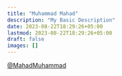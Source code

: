 ```yaml
---
title: "Muhammad Mahad"
description: "My Basic Description"
date: 2023-08-22T18:29:26+05:00
lastmod: 2023-08-22T18:29:26+05:00
draft: false
images: []
---
```


[@MahadMuhammad](https://github.com/MahadMuhammad)